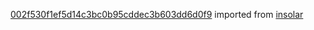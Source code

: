 [002f530f1ef5d14c3bc0b95cddec3b603dd6d0f9](https://github.com/insolar/insolar/commit/002f530f1ef5d14c3bc0b95cddec3b603dd6d0f9) imported from [insolar](https://github.com/insolar/insolar)
